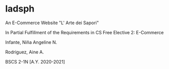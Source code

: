 # ladsph

An E-Commerce Website
"L' Arte dei Sapori"


In Partial Fulfillment of the Requirements in
CS Free Elective 2: E-Commerce


Infante, Niña Angeline N.

Rodriguez, Aine A.

BSCS 2-1N
[A.Y. 2020-2021]
